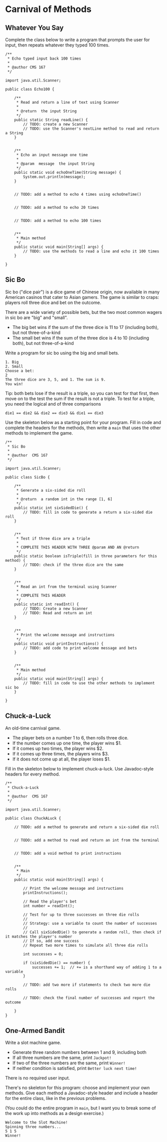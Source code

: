 # Carnival of Methods

## Whatever You Say

Complete the class below to write a program that prompts the user for input, then repeats whatever they typed 100 times.

```
/**
 * Echo typed input back 100 times
 *
 * @author CMS 167
 */

import java.util.Scanner;

public class Echo100 {
 
    /**
     * Read and return a line of text using Scanner
     *
     * @return  the input String
     */
    public static String readLine() {
        // TODO: create a new Scanner
        // TODO: use the Scanner's nextLine method to read and return a String
    }
    
    
    /**
     * Echo an input message one time
     *
     * @param  message  the input String
     */
    public static void echoOneTime(String message) {
        System.out.println(message);
    }
    
    
    // TODO: add a method to echo 4 times using echoOneTime()
    
    
    // TODO: add a method to echo 20 times
    
    
    // TODO: add a method to echo 100 times
    
    
    /**
     * Main method
     */
    public static void main(String[] args) {
        // TODO: use the methods to read a line and echo it 100 times
    }

}

```

## Sic Bo

Sic bo ("dice pair") is a dice game of Chinese origin, now available in many American casinos that cater to Asian gamers. The game is similar to craps: players roll three dice and bet on the outcome.

There are a wide variety of possible bets, but the two most common wagers in sic bo are "big" and "small".

- The big bet wins if the sum of the three dice is 11 to 17 (including both), but not three-of-a-kind
- The small bet wins if the sum of the three dice is 4 to 10 (including both), but not three-of-a-kind

Write a program for sic bo using the big and small bets.

```
1. Big
2. Small
Choose a bet:
2
The three dice are 3, 5, and 1. The sum is 9.
You win!
```

Tip: both bets lose if the result is a triple, so you can test for that first, then move on to the test the sum if the result is not a triple. To test for a triple, you need the logical and of three comparisons

```
die1 == die2 && die2 == die3 && die1 == die3
```

Use the skeleton below as a starting point for your program. Fill in code and complete the headers for the methods, then write a `main` that uses the other methods to implement the game.

```
/**
 * Sic Bo
 *
 * @author  CMS 167
 */

import java.util.Scanner;

public class SicBo {

    /**
     * Generate a six-sided die roll
     *
     * @return  a random int in the range [1, 6]
     */
    public static int sixSidedDie() {
        // TODO: fill in code to generate a return a six-sided die roll
    }
    
    
    /**
     * Test if three dice are a triple
     *
     * COMPLETE THIS HEADER WITH THREE @param AND AN @return
     */
    public static boolean isTriple(fill in three parameters for this method) {
        // TODO: check if the three dice are the same
    }
    

    /**
     * Read an int from the terminal using Scanner
     *
     * COMPLETE THIS HEADER
     */
    public static int readInt() {
        // TODO: Create a new Scanner
        // TODO: Read and return an int
    }


    /**
     * Print the welcome message and instructions
     */
    public static void printInstructions() {
        // TODO: add code to print welcome message and bets
    }
    
    
    /**
     * Main method
     */
    public static void main(String[] args) {
        // TODO: fill in code to use the other methods to implement sic bo
    }
    
}
```


## Chuck-a-Luck

An old-time carnival game.

- The player bets on a number 1 to 6, then rolls three dice.
- If the number comes up one time, the player wins $1.
- If it comes up two times, the player wins $2.
- If it comes up three times, the players wins $3.
- If it does not come up at all, the player loses $1.

Fill in the skeleton below to implement chuck-a-luck. Use Javadoc-style headers for every method.

```
/**
 * Chuck-a-Luck
 *
 * @author  CMS 167
 */
 
import java.util.Scanner;

public class ChuckALuck {

    // TODO: add a method to generate and return a six-sided die roll
    
    
    // TODO: add a method to read and return an int from the terminal


    // TODO: add a void method to print instructions


    /**
     * Main
     */
    public static void main(String[] args) {
    
        // Print the welcome message and instructions
        printInstructions();
        
        // Read the player's bet
        int number = readInt();
        
        // Test for up to three successes on three die rolls
        //
        // Strategy: use a variable to count the number of successes
        //
        // Call sixSidedDie() to generate a random roll, then check if it matches the player's number
        // If so, add one success
        // Repeat two more times to simulate all three die rolls
        
        int successes = 0;
        
        if (sixSidedDie() == number) {
            successes += 1;  // += is a shorthand way of adding 1 to a variable
        }
        
        // TODO: add two more if statements to check two more die rolls
        
        // TODO: check the final number of successes and report the outcome
        
    }
}

```

## One-Armed Bandit

Write a slot machine game.

- Generate three random numbers between 1 and 9, including both
- If all three numbers are the same, print `Jackpot!`
- If two of the three numbers are the same, print `Winner!`
- If neither condition is satisfied, print `Better luck next time!`

There is no required user input.

There's no skeleton for this program: choose and implement your own methods. Give each method a Javadoc-style header and include a header for the entire class, like in the previous problems.

(You could do the entire program in `main`, but I want you to break some of the work up into methods as a design exercise.)

```
Welcome to the Slot Machine!
Spinning three numbers...
5 1 5
Winner!
```
